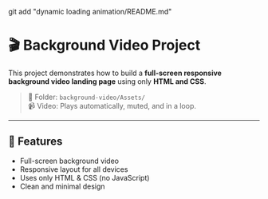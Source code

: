 git add "dynamic loading animation/README.md"

# 🎬 Background Video Project

This project demonstrates how to build a **full-screen responsive background video landing page** using only **HTML and CSS**.

> 📂 Folder: `background-video/Assets/`  
> 📹 Video: Plays automatically, muted, and in a loop.

---

## 🚀 Features

- Full-screen background video
- Responsive layout for all devices
- Uses only HTML & CSS (no JavaScript)
- Clean and minimal design



